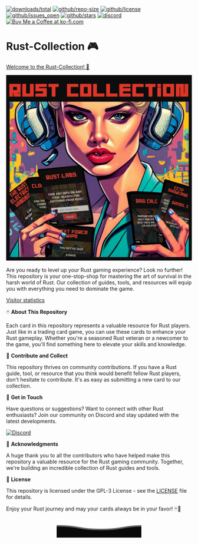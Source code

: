 [![downloads/total](https://img.shields.io/website?down_color=red&down_message=offline&label=Rust-Collection&up_color=greenb&up_message=Online&url=https%3A%2F%2Fnapoii.github.io%2FRust-Collection%2F)](https://napoii.github.io/Rust-Collection/) [![github/repo-size](https://img.shields.io/github/repo-size/NapoII/Rust-Collection)](https://github.com/NapoII/Rust-Collection/archive/refs/heads/main.zip) [![github/license](https://img.shields.io/github/license/NapoII/Rust-Collection)](https://github.com/NapoII/Rust-Collection/blob/main/LICENSE) [![github/issues_open](https://img.shields.io/github/issues/NapoII/Rust-Collection?style=plastic)](https://img.shields.io/github/issues-raw/NapoII/Rust-Collection) [![github/stars](https://img.shields.io/github/stars/NapoII/Rust-Collection?style=social)](https://github.com/NapoII/Rust-Collection/stargazers) [![discord](https://img.shields.io/discord/1152254593850417234)](https://discord.gg/fSTfQ6mJtA)<a href='https://ko-fi.com/M4M0TS4ZM' target='_blank'><img height='36' style='border:0px;height:36px;' src='https://storage.ko-fi.com/cdn/kofi1.png?v=3' border='0' alt='Buy Me a Coffee at ko-fi.com' /></a>




# Rust-Collection 🎮

[Welcome to the Rust-Collection! 🚀](https://napoii.github.io/Rust-Collection/)


![Rust Game Guides Collection](img/thumbn.webp)

Are you ready to level up your Rust gaming experience? Look no further! This repository is your one-stop-shop for mastering the art of survival in the harsh world of Rust. Our collection of guides, tools, and resources will equip you with everything you need to dominate the game.

[Visitor statistics](https://counterapi.com/stats/Rust-Collection)



🃏 **About This Repository**

Each card in this repository represents a valuable resource for Rust players. Just like in a trading card game, you can use these cards to enhance your Rust gameplay. Whether you're a seasoned Rust veteran or a newcomer to the game, you'll find something here to elevate your skills and knowledge.


🌟 **Contribute and Collect**

This repository thrives on community contributions. If you have a Rust guide, tool, or resource that you think would benefit fellow Rust players, don't hesitate to contribute. It's as easy as submitting a new card to our collection.

🤖 **Get in Touch**

Have questions or suggestions? Want to connect with other Rust enthusiasts? Join our community on Discord and stay updated with the latest developments.

[![Discord](https://img.shields.io/discord/1152254593850417234?label=Discord&style=for-the-badge)](https://discord.gg/Gd23KJ76Tq)

👏 **Acknowledgments**

A huge thank you to all the contributors who have helped make this repository a valuable resource for the Rust gaming community. Together, we're building an incredible collection of Rust guides and tools.

📝 **License**

This repository is licensed under the GPL-3 License - see the [LICENSE](LICENSE) file for details.

Enjoy your Rust journey and may your cards always be in your favor! 🃏🌟

    
<p align="center">
<img src="https://raw.githubusercontent.com/NapoII/NapoII/233630a814f7979f575c7f764dbf1f4804b05332/Bottom.svg" alt="Github Stats" />
</p>
